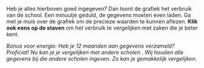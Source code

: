 Heb je alles hierboven goed ingegeven? Dan toont de grafiek het verbruik van de school. Een minuutje geduld, de gegevens moeten even laden. Ga met je muis over de grafiek om de precieze waarden te kunnen aflezen. **Klik ook eens op de staven** om het verbruik te vergelijken met zaken die je beter kent.

*Bonus voor energie: Heb je 12 maanden aan gegevens verzameld? Proficiat! Nu kan je je vergelijken met andere scholen . Wij houden alle gegevens bij die andere scholen ingeven. Zo kan je gemakkelijk vergelijken.*
